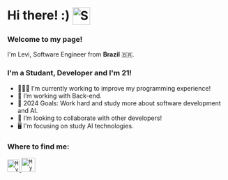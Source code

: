 # Hi there! :) <img width="40" align="center" src="https://emojis.slackmojis.com/emojis/images/1531849430/4246/blob-sunglasses.gif?1531849430" alt="Sunglasses emoji" />

### Welcome to my page!
<p>
  I'm Levi, Software Engineer from
  <b>Brazil</b> 🇧🇷.
</p>

### I'm a Studant, Developer and I'm 21!

- 👨🏻‍🚀 I’m currently working to improve my programming experience!
- 🌱 I’m working with Back-end. 
- 🦾 2024 Goals: Work hard and study more about software development and AI.
- 👯 I’m looking to collaborate with other developers! 
- 🖥️ I'm focusing on study AI technologies.


### Where to find me:

<a href="[https://www.linkedin.com/in/levi-ciarrocchi-1081251a6/](https://www.linkedin.com/in/levicia/)">
  <code><img alt="My linkedin" width="28" src="https://upload.wikimedia.org/wikipedia/commons/thumb/c/ca/LinkedIn_logo_initials.png/600px-LinkedIn_logo_initials.png" /></code>
</a>

<a href="mailto:levi.ciarrocchi@gmail.com">
  <code><img alt="My e-mail" width="32" src="https://cdn-icons-png.flaticon.com/512/732/732200.png" /></code>
</a>
<br>
